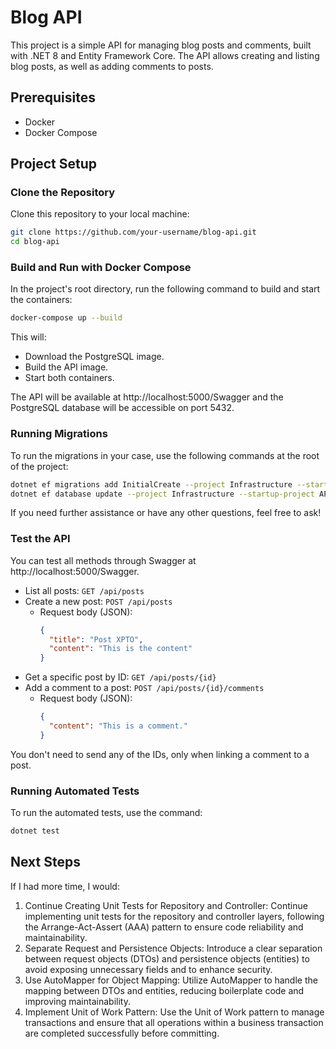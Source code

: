 # Blog API

This project is a simple API for managing blog posts and comments, built with .NET 8 and Entity Framework Core. The API allows creating and listing blog posts, as well as adding comments to posts.

## Prerequisites

- Docker
- Docker Compose

## Project Setup

### Clone the Repository

Clone this repository to your local machine:

```bash
git clone https://github.com/your-username/blog-api.git
cd blog-api
```

### Build and Run with Docker Compose

In the project's root directory, run the following command to build and start the containers:

```bash
docker-compose up --build
```

This will:

- Download the PostgreSQL image.
- Build the API image.
- Start both containers.

The API will be available at http://localhost:5000/Swagger and the PostgreSQL database will be accessible on port 5432.


### Running Migrations

To run the migrations in your case, use the following commands at the root of the project:

```bash
dotnet ef migrations add InitialCreate --project Infrastructure --startup-project API
dotnet ef database update --project Infrastructure --startup-project API
```

If you need further assistance or have any other questions, feel free to ask!

### Test the API

You can test all methods through Swagger at http://localhost:5000/Swagger.

- List all posts: `GET /api/posts`
- Create a new post: `POST /api/posts`
  - Request body (JSON):
    ```json
    {
      "title": "Post XPTO",
      "content": "This is the content"
    }
    ```
- Get a specific post by ID: `GET /api/posts/{id}`
- Add a comment to a post: `POST /api/posts/{id}/comments`
  - Request body (JSON):
    ```json
    {
      "content": "This is a comment."
    }
    ```

You don't need to send any of the IDs, only when linking a comment to a post.

### Running Automated Tests

To run the automated tests, use the command:

```bash
dotnet test
```

## Next Steps
If I had more time, I would:

1. Continue Creating Unit Tests for Repository and Controller: Continue implementing unit tests for the repository and controller layers, following the Arrange-Act-Assert (AAA) pattern to ensure code reliability and maintainability.
2. Separate Request and Persistence Objects: Introduce a clear separation between request objects (DTOs) and persistence objects (entities) to avoid exposing unnecessary fields and to enhance security.
3. Use AutoMapper for Object Mapping: Utilize AutoMapper to handle the mapping between DTOs and entities, reducing boilerplate code and improving maintainability.
4. Implement Unit of Work Pattern: Use the Unit of Work pattern to manage transactions and ensure that all operations within a business transaction are completed successfully before committing.
